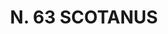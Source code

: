 ---
title: "N. 63 SCOTANUS"
plant-name: "N. 63"
plant-number: "063"
plant-xml: "/assets/xml/plant063.xml"
plant-img1: "/assets/img/plant063_verso.jpg"
plant-img2: "/assets/img/plant063.jpg"
plant-title: "N. 63 SCOTANUS"
plant-taxon-link: ""
plant-taxon-link: ""
layout: single-xml
---